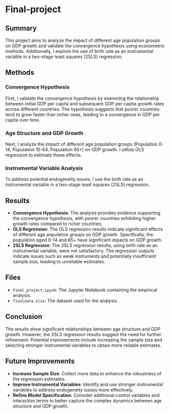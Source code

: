 # Final-project

## Summary
This project aims to analyze the impact of different age population groups on GDP growth and validate the convergence hypothesis using econometric methods. Additionally, I explore the use of birth rate as an instrumental variable in a two-stage least squares (2SLS) regression.

## Methods

### Convergence Hypothesis
First, I validate the convergence hypothesis by examining the relationship between initial GDP per capita and subsequent GDP per capita growth rates across different countries. The hypothesis suggests that poorer countries tend to grow faster than richer ones, leading to a convergence in GDP per capita over time.

### Age Structure and GDP Growth
Next, I analyze the impact of different age population groups (Population 0-14, Population 15-64, Population 65+) on GDP growth. I utilize OLS regression to estimate these effects.

### Instrumental Variable Analysis
To address potential endogeneity issues, I use the birth rate as an instrumental variable in a two-stage least squares (2SLS) regression. 

## Results
- **Convergence Hypothesis**: The analysis provides evidence supporting the convergence hypothesis, with poorer countries exhibiting higher growth rates compared to richer countries.
- **OLS Regression**: The OLS regression results indicate significant effects of different age population groups on GDP growth. Specifically, the population aged 0-14 and 65+ have significant impacts on GDP growth.
- **2SLS Regression**: The 2SLS regression results, using birth rate as an instrumental variable, were not satisfactory. The regression outputs indicate issues such as weak instruments and potentially insufficient sample size, leading to unreliable estimates.

## Files
- `Final_project.ipynb`: The Jupyter Notebook containing the empirical analysis.
- `finaldata.xlsx`: The dataset used for the analysis.

## Conclusion
The results show significant relationships between age structure and GDP growth. However, the 2SLS regression results suggest the need for further refinement. Potential improvements include increasing the sample size and selecting stronger instrumental variables to obtain more reliable estimates.

## Future Improvements
- **Increase Sample Size**: Collect more data to enhance the robustness of the regression estimates.
- **Improve Instrumental Variables**: Identify and use stronger instrumental variables to address endogeneity issues more effectively.
- **Refine Model Specification**: Consider additional control variables and interaction terms to better capture the complex dynamics between age structure and GDP growth.

